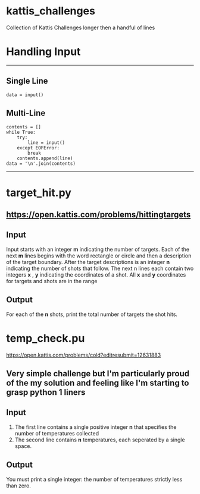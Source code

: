 # kattis_challenges
Collection of Kattis Challenges longer then a handful of lines

# Handling Input
---
## Single Line
```
data = input()
```

## Multi-Line
```
contents = []
while True:
    try:
        line = input()
    except EOFError:
        break
    contents.append(line)
data = '\n'.join(contents)
```
---

# target_hit.py
https://open.kattis.com/problems/hittingtargets
---
## Input
Input starts with an integer **m** indicating the number of targets.
Each of the next **m** lines begins with the word rectangle or circle and then a description of the target boundary.
After the target descriptions is an integer **n** indicating the number of shots that follow.
The next n lines each contain two integers **x** , **y** indicating the coordinates of a shot. All **x** and **y** coordinates for targets and shots are in the range

## Output
For each of the **n** shots, print the total number of targets the shot hits.

# temp_check.pu
https://open.kattis.com/problems/cold?editresubmit=12631883

Very simple challenge but I'm particularly proud of the my solution and feeling like I'm starting to grasp python 1 liners
---
## Input 
1. The first line contains a single positive integer **n** that specifies the number of temperatures collected
2. The second line contains **n** temperatures, each seperated by a single space.

## Output
You must print a single integer: the number of temperatures strictly less than zero.